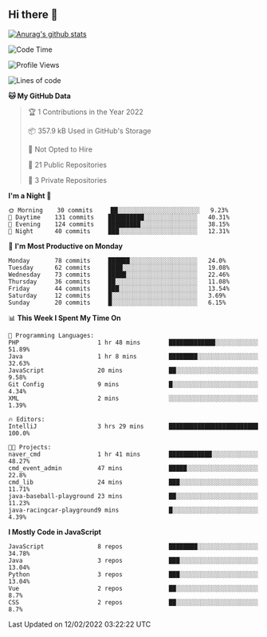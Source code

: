 ## Hi there 👋

[![Anurag's github stats](https://github-readme-stats.vercel.app/api?username=Songwonseok)](https://github.com/anuraghazra/github-readme-stats)



<!--START_SECTION:waka-->
![Code Time](http://img.shields.io/badge/Code%20Time-1%2C275%20hrs%2059%20mins-blue)

![Profile Views](http://img.shields.io/badge/Profile%20Views-0-blue)

![Lines of code](https://img.shields.io/badge/From%20Hello%20World%20I%27ve%20Written-3%20Million%20lines%20of%20code-blue)

**🐱 My GitHub Data** 

> 🏆 1 Contributions in the Year 2022
 > 
> 📦 357.9 kB Used in GitHub's Storage 
 > 
> 🚫 Not Opted to Hire
 > 
> 📜 21 Public Repositories 
 > 
> 🔑 3 Private Repositories  
 > 
**I'm a Night 🦉** 

```text
🌞 Morning    30 commits     ██░░░░░░░░░░░░░░░░░░░░░░░   9.23% 
🌆 Daytime    131 commits    ██████████░░░░░░░░░░░░░░░   40.31% 
🌃 Evening    124 commits    █████████░░░░░░░░░░░░░░░░   38.15% 
🌙 Night      40 commits     ███░░░░░░░░░░░░░░░░░░░░░░   12.31%

```
📅 **I'm Most Productive on Monday** 

```text
Monday       78 commits     ██████░░░░░░░░░░░░░░░░░░░   24.0% 
Tuesday      62 commits     ████░░░░░░░░░░░░░░░░░░░░░   19.08% 
Wednesday    73 commits     █████░░░░░░░░░░░░░░░░░░░░   22.46% 
Thursday     36 commits     ██░░░░░░░░░░░░░░░░░░░░░░░   11.08% 
Friday       44 commits     ███░░░░░░░░░░░░░░░░░░░░░░   13.54% 
Saturday     12 commits     █░░░░░░░░░░░░░░░░░░░░░░░░   3.69% 
Sunday       20 commits     █░░░░░░░░░░░░░░░░░░░░░░░░   6.15%

```


📊 **This Week I Spent My Time On** 

```text
💬 Programming Languages: 
PHP                      1 hr 48 mins        █████████████░░░░░░░░░░░░   51.89% 
Java                     1 hr 8 mins         ████████░░░░░░░░░░░░░░░░░   32.63% 
JavaScript               20 mins             ██░░░░░░░░░░░░░░░░░░░░░░░   9.58% 
Git Config               9 mins              █░░░░░░░░░░░░░░░░░░░░░░░░   4.34% 
XML                      2 mins              ░░░░░░░░░░░░░░░░░░░░░░░░░   1.39%

🔥 Editors: 
IntelliJ                 3 hrs 29 mins       █████████████████████████   100.0%

🐱‍💻 Projects: 
naver_cmd                1 hr 41 mins        ████████████░░░░░░░░░░░░░   48.27% 
cmd_event_admin          47 mins             █████░░░░░░░░░░░░░░░░░░░░   22.8% 
cmd_lib                  24 mins             ███░░░░░░░░░░░░░░░░░░░░░░   11.71% 
java-baseball-playground 23 mins             ██░░░░░░░░░░░░░░░░░░░░░░░   11.23% 
java-racingcar-playground9 mins              █░░░░░░░░░░░░░░░░░░░░░░░░   4.39%

```

**I Mostly Code in JavaScript** 

```text
JavaScript               8 repos             ████████░░░░░░░░░░░░░░░░░   34.78% 
Java                     3 repos             ███░░░░░░░░░░░░░░░░░░░░░░   13.04% 
Python                   3 repos             ███░░░░░░░░░░░░░░░░░░░░░░   13.04% 
Vue                      2 repos             ██░░░░░░░░░░░░░░░░░░░░░░░   8.7% 
CSS                      2 repos             ██░░░░░░░░░░░░░░░░░░░░░░░   8.7%

```



 Last Updated on 12/02/2022 03:22:22 UTC
<!--END_SECTION:waka-->
